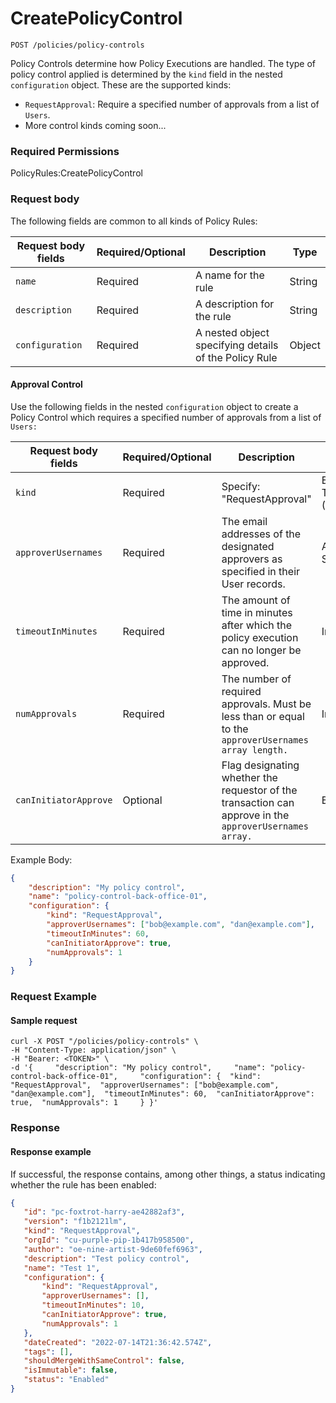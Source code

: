 # CreatePolicyControl

`POST /policies/policy-controls`

Policy Controls determine how Policy Executions are handled.   The type of policy control applied is determined by the `kind` field in the nested `configuration` object.  These are the supported kinds:

* `RequestApproval`: Require a specified number of approvals from a list of `Users`.
* More control kinds coming soon...

### Required Permissions <a href="#scopes" id="scopes"></a>

PolicyRules:CreatePolicyControl

### Request body <a href="#request-body" id="request-body"></a>

The following fields are common to all kinds of Policy Rules:

| Request body fields | Required/Optional | Description                                           | Type   |
| ------------------- | ----------------- | ----------------------------------------------------- | ------ |
| `name`              | Required          | A name for the rule                                   | String |
| `description`       | Required          | A description for the rule                            | String |
| `configuration`     | Required          | A nested object specifying details of the Policy Rule | Object |

#### Approval Control

Use the following fields in the nested `configuration` object to create a Policy Control which requires a specified number of approvals from a list of `Users:`

| Request body fields   | Required/Optional | Description                                                                                              | Type                     |
| --------------------- | ----------------- | -------------------------------------------------------------------------------------------------------- | ------------------------ |
| `kind`                | Required          | Specify: "RequestApproval"                                                                               | Enumerated Type (String) |
| `approverUsernames`   | Required          | The email addresses of the designated approvers as specified in their User records.                      | Array of Strings         |
| `timeoutInMinutes`    | Required          | The amount of time in minutes after which the policy execution can no longer be approved.                | Integer                  |
| `numApprovals`        | Required          | The number of required approvals.  Must be less than or equal to the `approverUsernames array length.`   | Integer                  |
| `canInitiatorApprove` | Optional          | Flag designating whether the requestor of the transaction can approve in the `approverUsernames array.`  | Boolean                  |



Example Body:

```json
{
    "description": "My policy control",
    "name": "policy-control-back-office-01",
    "configuration": {
        "kind": "RequestApproval",
        "approverUsernames": ["bob@example.com", "dan@example.com"],
        "timeoutInMinutes": 60,
        "canInitiatorApprove": true,
        "numApprovals": 1
    }
}
```

### Request Example <a href="#request-example.1" id="request-example.1"></a>

#### Sample request <a href="#sample-request" id="sample-request"></a>

```shell
curl -X POST "/policies/policy-controls" \
-H "Content-Type: application/json" \
-H "Bearer: <TOKEN>" \
-d '{     "description": "My policy control",     "name": "policy-control-back-office-01",     "configuration": {  "kind": "RequestApproval",  "approverUsernames": ["bob@example.com", "dan@example.com"],  "timeoutInMinutes": 60,  "canInitiatorApprove": true,  "numApprovals": 1     } }'

```

### Response <a href="#response" id="response"></a>

#### Response example <a href="#response-example" id="response-example"></a>

If successful, the response contains, among other things, a status indicating whether the rule has been enabled:

```json
{
   "id": "pc-foxtrot-harry-ae42882af3",
   "version": "f1b2121lm",
   "kind": "RequestApproval",
   "orgId": "cu-purple-pip-1b417b958500",
   "author": "oe-nine-artist-9de60fef6963",
   "description": "Test policy control",
   "name": "Test 1",
   "configuration": {
       "kind": "RequestApproval",
       "approverUsernames": [],
       "timeoutInMinutes": 10,
       "canInitiatorApprove": true,
       "numApprovals": 1
   },
   "dateCreated": "2022-07-14T21:36:42.574Z",
   "tags": [],
   "shouldMergeWithSameControl": false,
   "isImmutable": false,
   "status": "Enabled"
}
```

